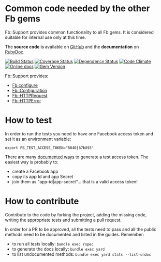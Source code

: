 Common code needed by the other Fb gems
=======================================

Fb::Support provides common functionality to all Fb gems.
It is considered suitable for internal use only at this time.

The **source code** is available on [GitHub](https://github.com/fullscreen/fb-support) and the **documentation** on [RubyDoc](http://www.rubydoc.info/gems/fb-support/frames).

[![Build Status](http://img.shields.io/travis/Fullscreen/fb-support/master.svg)](https://travis-ci.org/Fullscreen/fb-support)
[![Coverage Status](http://img.shields.io/coveralls/Fullscreen/fb-support/master.svg)](https://coveralls.io/r/Fullscreen/fb-support)
[![Dependency Status](http://img.shields.io/gemnasium/Fullscreen/fb-support.svg)](https://gemnasium.com/Fullscreen/fb-support)
[![Code Climate](http://img.shields.io/codeclimate/github/Fullscreen/fb-support.svg)](https://codeclimate.com/github/Fullscreen/fb-support)
[![Online docs](http://img.shields.io/badge/docs-✓-green.svg)](http://www.rubydoc.info/gems/fb-support/frames)
[![Gem Version](http://img.shields.io/gem/v/fb-support.svg)](http://rubygems.org/gems/fb-support)

Fb::Support provides:

* [Fb.configure](http://www.rubydoc.info/gems/fb-support/Fb/Config#configure-instance_method)
* [Fb::Configuration](http://www.rubydoc.info/gems/fb-support/Fb/Configuration)
* [Fb::HTTPRequest](http://www.rubydoc.info/gems/fb-support/Fb/HTTPRequest)
* [Fb::HTTPError](http://www.rubydoc.info/gems/fb-support/Fb/HTTPError)

How to test
===========

In order to run the tests you need to have one Facebook access token and set
it as an environment variable:

    export FB_TEST_ACCESS_TOKEN="5040|67b895"

There are many [documented ways](https://developers.facebook.com/docs/facebook-login/access-tokens#apptokens) to generate a test access token.
The easiest way is probably to:

- create a Facebook app
- copy its app Id and app Secret
- join them as "app-id|app-secret"… that is a valid access token!


How to contribute
=================

Contribute to the code by forking the project, adding the missing code,
writing the appropriate tests and submitting a pull request.

In order for a PR to be approved, all the tests need to pass and all the public
methods need to be documented and listed in the guides. Remember:

- to run all tests locally: `bundle exec rspec`
- to generate the docs locally: `bundle exec yard`
- to list undocumented methods: `bundle exec yard stats --list-undoc`
